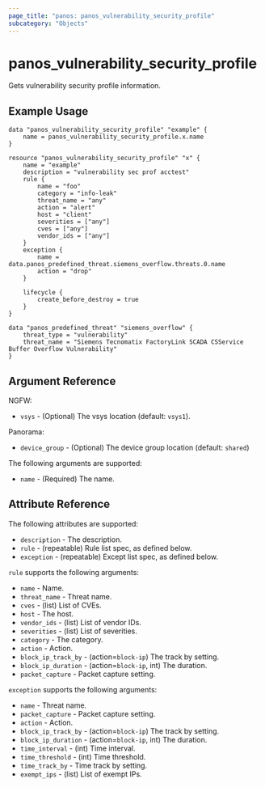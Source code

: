 ```yaml
---
page_title: "panos: panos_vulnerability_security_profile"
subcategory: "Objects"
---
```


# panos_vulnerability_security_profile

Gets vulnerability security profile information.


## Example Usage

```hcl
data "panos_vulnerability_security_profile" "example" {
    name = panos_vulnerability_security_profile.x.name
}

resource "panos_vulnerability_security_profile" "x" {
    name = "example"
    description = "vulnerability sec prof acctest"
    rule {
        name = "foo"
        category = "info-leak"
        threat_name = "any"
        action = "alert"
        host = "client"
        severities = ["any"]
        cves = ["any"]
        vendor_ids = ["any"]
    }
    exception {
        name = data.panos_predefined_threat.siemens_overflow.threats.0.name
        action = "drop"
    }

    lifecycle {
        create_before_destroy = true
    }
}

data "panos_predefined_threat" "siemens_overflow" {
    threat_type = "vulnerability"
    threat_name = "Siemens Tecnomatix FactoryLink SCADA CSService Buffer Overflow Vulnerability"
}
```


## Argument Reference

NGFW:

* `vsys` - (Optional) The vsys location (default: `vsys1`).

Panorama:

* `device_group` - (Optional) The device group location (default: `shared`)

The following arguments are supported:

* `name` - (Required) The name.


## Attribute Reference

The following attributes are supported:

* `description` - The description.
* `rule` - (repeatable) Rule list spec, as defined below.
* `exception` - (repeatable) Except list spec, as defined below.

`rule` supports the following arguments:

* `name` - Name.
* `threat_name` - Threat name.
* `cves` - (list) List of CVEs.
* `host` - The host.
* `vendor_ids` - (list) List of vendor IDs.
* `severities` - (list) List of severities.
* `category` - The category.
* `action` - Action.
* `block_ip_track_by` - (action=`block-ip`) The track by setting.
* `block_ip_duration` - (action=`block-ip`, int) The duration.
* `packet_capture` - Packet capture setting.

`exception` supports the following arguments:

* `name` - Threat name.
* `packet_capture` - Packet capture setting.
* `action` - Action.
* `block_ip_track_by` - (action=`block-ip`) The track by setting.
* `block_ip_duration` - (action=`block-ip`, int) The duration.
* `time_interval` - (int) Time interval.
* `time_threshold` - (int) Time threshold.
* `time_track_by` - Time track by setting.
* `exempt_ips` - (list) List of exempt IPs.
